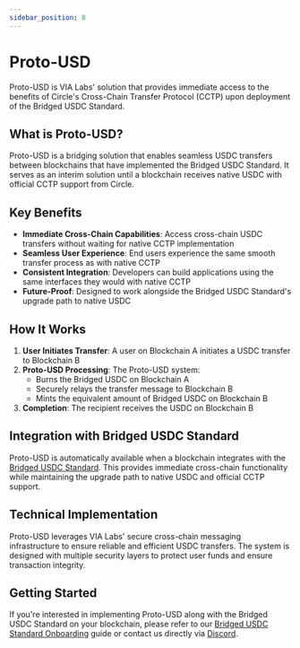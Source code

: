 ```yaml
---
sidebar_position: 8
---
```


# Proto-USD

Proto-USD is VIA Labs' solution that provides immediate access to the benefits of Circle's Cross-Chain Transfer Protocol (CCTP) upon deployment of the Bridged USDC Standard.

## What is Proto-USD?

Proto-USD is a bridging solution that enables seamless USDC transfers between blockchains that have implemented the Bridged USDC Standard. It serves as an interim solution until a blockchain receives native USDC with official CCTP support from Circle.

## Key Benefits

- **Immediate Cross-Chain Capabilities**: Access cross-chain USDC transfers without waiting for native CCTP implementation
- **Seamless User Experience**: End users experience the same smooth transfer process as with native CCTP
- **Consistent Integration**: Developers can build applications using the same interfaces they would with native CCTP
- **Future-Proof**: Designed to work alongside the Bridged USDC Standard's upgrade path to native USDC

## How It Works

1. **User Initiates Transfer**: A user on Blockchain A initiates a USDC transfer to Blockchain B
2. **Proto-USD Processing**: The Proto-USD system:
   - Burns the Bridged USDC on Blockchain A
   - Securely relays the transfer message to Blockchain B
   - Mints the equivalent amount of Bridged USDC on Blockchain B
3. **Completion**: The recipient receives the USDC on Blockchain B

## Integration with Bridged USDC Standard

Proto-USD is automatically available when a blockchain integrates with the [Bridged USDC Standard](/general/bridged-usdc). This provides immediate cross-chain functionality while maintaining the upgrade path to native USDC and official CCTP support.

## Technical Implementation

Proto-USD leverages VIA Labs' secure cross-chain messaging infrastructure to ensure reliable and efficient USDC transfers. The system is designed with multiple security layers to protect user funds and ensure transaction integrity.

## Getting Started

If you're interested in implementing Proto-USD along with the Bridged USDC Standard on your blockchain, please refer to our [Bridged USDC Standard Onboarding](/general/bridged-usdc) guide or contact us directly via [Discord](https://discord.gg/vialabs).
